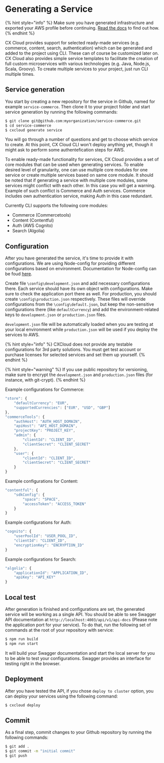 # Generating a Service

{% hint style="info" %}
Make sure you have generated infrastructure and exported your AWS profile before continuing. [Read the docs](generating-infrastructure.md) to find out how.
{% endhint %}

CX Cloud provides support for selected ready-made services \(e.g. commerce, content, search, authentication\) which can be generated and added to the project using CLI. These can of course be customized later on. CX Cloud also provides simple service templates to facilitate the creation of full custom microservices with various technologies \(e.g. Java, Node.js, Scala, Groovy\). To create multiple services to your project, just run CLI multiple times.

## Service generation

You start by creating a new repository for the service in Github, named for example `service-commerce`. Then clone it to your project folder and start service generation by running the following commands:

```bash
$ git clone git@github.com:myorganization/service-commerce.git
$ cd service-commerce
$ cxcloud generate service
```

You will go through a number of questions and get to choose which service to create. At this point, CX Cloud CLI won't deploy anything yet, though it might ask to perform some authentefication steps for AWS.

To enable ready-made functionality for services, CX Cloud provides a set of core modules that can be used when generating services. To enable desired level of granularity, one can use multiple core modules for one service or create multiple services based on same core module. It should be noted that if generating a service with multiple core modules, some services might conflict with each other. In this case you will get a warning. Example of such conflict is Commerce and Auth services. Commerce includes own authentication service, making Auth in this case redundant.

Currently CLI supports the following core modules:

* Commerce \(Commercetools\)
* Content \(Contentful\)
* Auth \(AWS Cognito\)
* Search \(Algolia\)

## Configuration

After you have generated the service, it's time to provide it with configurations. We are using Node-config for providing different configurations based on environment. Documentation for Node-config can be foud [here](https://www.npmjs.com/package/config).

Create file `\config\development.json` and add necessary configurations there. Each service should have its own object with configurations. Make sure to check the application port there as well. For production, you should create `\config\production.json` respectively. These files will override configurations from the `\config\default.json`, but keep the non-sensitive configurations there \(like `defaultCurrency`\) and add the environment-related keys to `development.json` or `production.json` files.

`development.json` file will be automatically loaded when you are testing at your local environment while `production.json` will be used if you deploy the services to AWS.

{% hint style="info" %}
CXCloud does not provide any testable configurations for 3rd party solutions. You must get test account or purchase licenses for selected services and set them up yourself.
{% endhint %}

{% hint style="warning" %}
If you use public repository for versioning, make sure to encrypt the `development.json` and `production.json` files \(for instance, with git-crypt\).
{% endhint %}

Example configurations for Commerce:

```javascript
"store": {
    "defaultCurrency": "EUR",
    "supportedCurrencies": ["EUR", "USD", "GBP"]
},
"commerceTools": {
    "authHost": "AUTH_HOST_DOMAIN",
    "apiHost": "API_HOST_DOMAIN",
    "projectKey": "PROJECT_KEY",
    "admin": {
        "clientId": "CLIENT_ID",
        "clientSecret": "CLIENT_SECRET"
    },
    "user": {
        "clientId": "CLIENT_ID",
        "clientSecret": "CLIENT_SECRET"
    }
}
```

Example configurations for Content:

```javascript
"contentful": {
    "sdkConfig": {
        "space": "SPACE",
        "accessToken": "ACCESS_TOKEN"
    }
}
```

Example configurations for Auth:

```javascript
"cognito": {
    "userPoolId": "USER_POOL_ID",
    "clientId": "CLIENT_ID",
    "encryptionKey": "ENCRYPTION_ID"
}
```

Example configurations for Search:

```javascript
"algolia": {
    "applicationId": "APPLICATION_ID",
    "apiKey": "API_KEY"
}
```

## Local test

After generation is finished and configurations are set, the generated service will be working as a single API. You should be able to see Swagger API documentation at `http://localhost:4003/api/v1/api-docs` \(Please note the application port for your service\). To do that, run the following set of commands at the root of your repository with service:

```bash
$ npm run build
$ npm run start
```

It will build your Swagger documentation and start the local server for you to be able to test your configurations. Swagger provides an interface for testing right in the browser.

## Deployment

After you have tested the API, if you chose `deploy to cluster` option, you can deploy your services using the following command:

```bash
$ cxcloud deploy
```

## Commit

As a final step, commit changes to your Github repository by running the following commands:

```bash
$ git add .
$ git commit -m "initial commit"
$ git push
```

